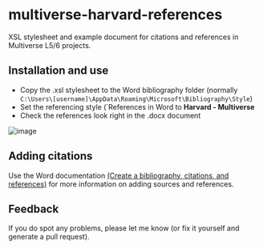# multiverse-harvard-references
XSL stylesheet and example document for citations and references in Multiverse L5/6 projects.

## Installation and use

- Copy the .xsl stylesheet to the Word bibliography folder (normally `C:\Users\[username]\AppData\Roaming\Microsoft\Bibliography\Style`)
- Set the referencing style (`References in Word to **Harvard - Multiverse**
- Check the references look right in the .docx document

![image](https://github.com/djp52/multiverse-harvard-references/assets/6472018/4613e913-fa8b-4cfb-be96-0561b01f89e0)

## Adding citations

Use the Word documentation [(Create a bibliography, citations, and references)](https://support.microsoft.com/en-us/office/create-a-bibliography-citations-and-references-17686589-4824-4940-9c69-342c289fa2a5) for more information on adding sources and references.

## Feedback

If you do spot any problems, please let me know (or fix it yourself and generate a pull request).
